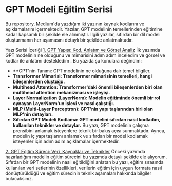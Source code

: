 # GPT Modeli Eğitim Serisi
Bu repository, Medium'da yazdığım iki yazının kaynak kodlarını ve açıklamalarını içermektedir. Yazılar, GPT modelinin temellerinden eğitimine kadar kapsamlı bir şekilde ele alınmıştır. İlgili yazılar, sıfırdan bir dil modeli oluşturmanın her aşamasını detaylı bir şekilde anlatmaktadır.

Yazı Serisi İçeriği
[1. GPT Yapısı: Kod, Anlatım ve Görsel Analiz](https://medium.com/@canbing0l/ad%C4%B1m-ad%C4%B1m-gpt-modeli-kodlamas%C4%B1-4afde7df1d6b)
İlk yazımda GPT modelinin ne olduğunu ve mimarisini adım adım inceledim ve görsel ve kodlar ile anlatımı destekledim . Bu yazıda şu konulara değindim:

- **GPT'nin Tanımı: GPT modelinin ne olduğuna dair temel bilgiler.
- **Transformer Mimarisi: Transformer mimarisinin temelleri, hangi bileşenlerden oluştuğu.**
- **Multihead Attention: Transformer'daki önemli bileşenlerden biri olan multihead attention mekanizması ve işleyişi.**
- **Layer Normalization (LayerNorm): Modelin eğitiminde önemli bir rol oynayan LayerNorm'un işlevi ve nasıl çalıştığı.**
- **MLP (Multi-Layer Perceptron): GPT'nin yapı taşlarından biri olan MLP'nin detayları.**
- **Sıfırdan GPT Modeli Kodlama: GPT modelini sıfırdan nasıl kodladım, kullanılan teknikler ve detaylar.**
Bu yazı, GPT modelinin çalışma prensibini anlamak isteyenlere teknik bir bakış açısı sunmaktadır. Ayrıca, modelin iç yapı taşlarını anlamak ve sıfırdan bir model kodlamak isteyenler için adım adım açıklamalar içermektedir.

[2. GPT Eğitim Süreci: Veri, Kaynaklar ve Teknikler](https://medium.com/@canbing0l/gpt-e%C4%9Fitim-s%C3%BCreci-veri-kaynaklar-ve-teknikler-7915b998cb4d)
Önceki yazımda hazırladığım modelin eğitim sürecini bu yazımda detaylı şekilde ele alıyorum. Sıfırdan bir GPT modelinin nasıl eğitildiğini anlatan bu yazı, eğitim sırasında kullanılan veri setlerinin özellikleri, verilerin eğitim için uygun formata nasıl dönüştürüldüğü ve eğitim sürecinin teknik aşamaları hakkında bilgiler bulacaksınız.
